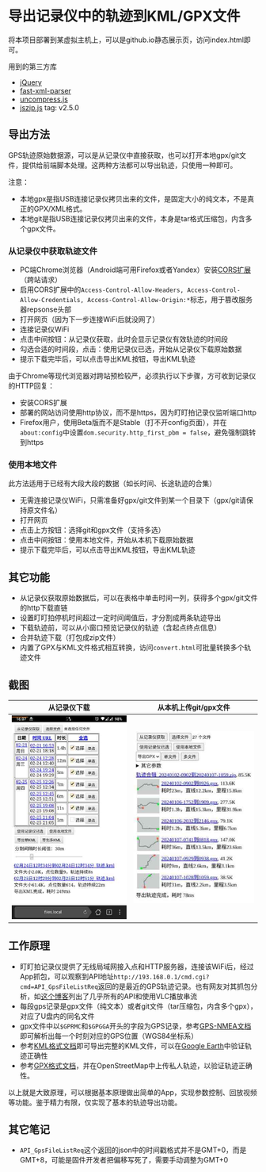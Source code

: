 # 导出记录仪中的轨迹到KML/GPX文件

将本项目部署到某虚拟主机上，可以是github.io静态展示页，访问index.html即可。

用到的第三方库

- [jQuery](https://jquery.com)
- [fast-xml-parser](https://github.com/NaturalIntelligence/fast-xml-parser)
- [uncompress.js](https://github.com/workhorsy/uncompress.js)
- [jszip.js](https://github.com/Stuk/jszip) tag: v2.5.0

## 导出方法

GPS轨迹原始数据源，可以是从记录仪中直接获取，也可以打开本地gpx/git文件，提供给前端脚本处理。这两种方法都可以导出轨迹，只使用一种即可。

注意：

- 本地gpx是指USB连接记录仪拷贝出来的文件，是固定大小的纯文本，不是真正的GPX/XML格式。
- 本地git是指USB连接记录仪拷贝出来的文件，本身是tar格式压缩包，内含多个gpx文件。

### 从记录仪中获取轨迹文件

- PC端Chrome浏览器（Android端可用Firefox或者Yandex）安装[CORS扩展](https://mybrowseraddon.com/access-control-allow-origin.html)（跨站请求）
- 启用CORS扩展中的```Access-Control-Allow-Headers, Access-Control-Allow-Credentials, Access-Control-Allow-Origin:*```标志，用于篡改服务器repsonse头部
- 打开网页（因为下一步连接WiFi后就没网了）
- 连接记录仪WiFi
- 点击中间按钮：从记录仪获取，此时会显示记录仪有效轨迹的时间段
- 勾选合适的时间段，点击：使用记录仪已选，开始从记录仪下载原始数据
- 提示下载完毕后，可以点击导出KML按钮，导出KML轨迹

由于Chrome等现代浏览器对跨站预检较严，必须执行以下步骤，方可收到记录仪的HTTP回复：

- 安装CORS扩展
- 部署的网站访问使用http协议，而不是https，因为盯盯拍记录仪监听端口http
- Firefox用户，使用Beta版而不是Stable（打不开config页面），并在`about:config`中设置`dom.security.http_first_pbm = false`，避免强制跳转到https

### 使用本地文件

此方法适用于已经有大段大段的数据（如长时间、长途轨迹的合集）

- 无需连接记录仪WiFi，只需准备好gpx/git文件到某一个目录下（gpx/git请保持原文件名）
- 打开网页
- 点击上方按钮：选择git和gpx文件（支持多选）
- 点击中间按钮：使用本地文件，开始从本机下载原始数据
- 提示下载完毕后，可以点击导出KML按钮，导出KML轨迹

## 其它功能

- 从记录仪获取原始数据后，可以在表格中单击时间一列，获得多个gpx/git文件的http下载直链
- 设置盯盯拍停机时间超过一定时间阈值后，才分割成两条轨迹导出
- 下载轨迹前，可以从小窗口预览记录仪的轨迹（含起点终点信息）
- 合并轨迹下载（打包成zip文件）
- 内置了GPX与KML文件格式相互转换，访问```convert.html```可批量转换多个轨迹文件

## 截图

|从记录仪下载|从本机上传git/gpx文件|
|--|--|
|![](other/screenshot1.jpg)|![](other/screenshot2.jpg)|

## 工作原理

- 盯盯拍记录仪提供了无线局域网接入点和HTTP服务器，连接该WiFi后，经过App抓包，可以观察到API地址```http://193.168.0.1/cmd.cgi?cmd=API_GpsFileListReq```返回的是最近的GPS轨迹记录。也有网友对其抓包分析，如[这个博客](https://www.eionix.co.in/2019/10/10/reverse-engineer-ddpai-firmware.html)列出了几乎所有的API和使用VLC播放串流
- 每段gps记录是gpx文件（纯文本）或者git文件（tar压缩包，内含多个gpx），对应了U盘内的同名文件
- gpx文件中以```$GPRMC```和```$GPGGA```开头的字段为GPS记录，参考[GPS-NMEA文档](http://aprs.gids.nl/nmea/)即可解析出每一个时刻对应的GPS位置（WGS84坐标系）
- 参考[KML格式文档](https://developers.google.com/kml/documentation/kmlreference)即可导出完整的KML文件，可以在[Google Earth](https://earth.google.com/web/)中验证轨迹正确性
- 参考[GPX格式文档](https://wiki.openstreetmap.org/wiki/GPX)，并在OpenStreetMap中上传私人轨迹，以验证轨迹正确性。

以上就是大致原理，可以根据基本原理做出简单的App，实现参数控制、回放视频等功能。鉴于精力有限，仅实现了基本的轨迹导出功能。

## 其它笔记

- ```API_GpsFileListReq```这个返回的json中的时间戳格式并不是GMT+0，而是GMT+8，可能是固件开发者把偏移写死了，需要手动调整为GMT+0